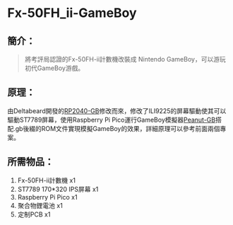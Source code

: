 # Fx-50FH_ii-GameBoy
## 簡介：
> 將考評局認證的Fx-50FH-ii計數機改裝成 Nintendo GameBoy，可以游玩初代GameBoy游戲。
## 原理：
由Deltabeard開發的[RP2040-GB](https://github.com/deltabeard/RP2040-GB)修改而來，修改了ILI9225的屏幕驅動使其可以驅動ST7789屏幕，使用Raspberry Pi Pico運行GameBoy模擬器[Peanut-GB](https://github.com/deltabeard/Peanut-GB)搭配.gb後綴的ROM文件實現模擬GameBoy的效果，詳細原理可以參考前面兩個專案。
## 所需物品：
1. Fx-50FH-ii計數機 x1  
2. ST7789 170*320 IPS屏幕 x1  
3. Raspberry Pi Pico x1  
4. 聚合物鋰電池 x1  
5. 定制PCB x1

